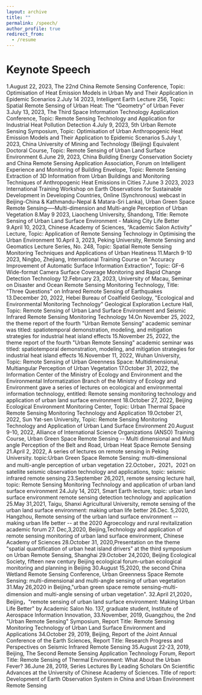 ```yaml
---
layout: archive
title: ""
permalink: /speech/
author_profile: true
redirect_from:
  - /resume
---
```


# Keynote Speech
1.August 22, 2023, The 22nd China Remote Sensing Conference, Topic: Optimisation of Heat Emission Models in Urban My and Their Application in Epidemic Scenarios
2.July 14 2023, Intelligent Earth Lecture 256, Topic: Spatial Remote Sensing of Urban Heat: The “Geometry” of Urban Fever
3.July 13, 2023, The Third Space Information Technology Application Conference, Topic: Remote Sensing Technology and Application for Industrial Heat Pollution Detection
4.July 9, 2023, 5th Urban Remote Sensing Symposium, Topic: Optimisation of Urban Anthropogenic Heat Emission Models and Their Application to Epidemic Scenarios
5.July 1, 2023, China University of Mining and Technology (Beijing) Equivalent Doctoral Course, Topic: Remote Sensing of Urban Land Surface Environment
6.June 29, 2023, China Building Energy Conservation Society and China Remote Sensing Application Association, Forum on Intelligent Experience and Monitoring of Building Envelope, Topic: Remote Sensing Extraction of 3D Information from Urban Buildings and Monitoring Techniques of Anthropogenic Heat Emissions in Cities
7.June 3 2023, 2023 International Training Workshop on Earth Observations for Sustainable Development in Developing Countries, Online (Synchronous) webcast in Beijing-China & Kathmandu-Nepal & Matara-Sri Lanka), Urban Green Space Remote Sensing—–Multi-dimension and Multi-angle Perception of Urban Vegetation
8.May 9 2023, Liaocheng University, Shandong, Title: Remote Sensing of Urban Land Surface Environment - Making City Life Better
9.April 10, 2023, Chinese Academy of Sciences, “Academic Salon Activity” Lecture, Topic: Application of Remote Sensing Technology in Optimising the Urban Environment
10.April 3, 2023, Peking University, Remote Sensing and Geomatics Lecture Series, No. 248, Topic: Spatial Remote Sensing Monitoring Techniques and Applications of Urban Heatiness
11.March 9-10 2023, Ningbo, Zhejiang, International Training Course on "Accuracy Improvement of Automatic Surface Information Extraction", Topic: GF-6 Wide-format Camera Surface Coverage Monitoring and Rapid Change Detection Technology
12.February 23, 2023, University of Macau, Seminar on Disaster and Ocean Remote Sensing Monitoring Technology, Title: "Three Questions" on Infrared Remote Sensing of Earthquakes
13.December 20, 2022, Hebei Bureau of Coalfield Geology, "Ecological and Environmental Monitoring Technology" Geological Exploration Lecture Hall, Topic: Remote Sensing of Urban Land Surface Environment and Seismic Infrared Remote Sensing Monitoring Technology
14.On November 25, 2022, the theme report of the fourth "Urban Remote Sensing" academic seminar was titled: spatiotemporal demonstration, modeling, and mitigation strategies for industrial heat island effects
15.November 25, 2022, the theme report of the fourth "Urban Remote Sensing" academic seminar was titled: spatiotemporal demonstration, modeling, and mitigation strategies for industrial heat island effects
16.November 11, 2022, Wuhan University, Topic: Remote Sensing of Urban Greenness Space: Multidimensional, Multiangular Perception of Urban Vegetation
17.October 31, 2022, the Information Center of the Ministry of Ecology and Environment and the Environmental Informatization Branch of the Ministry of Ecology and Environment gave a series of lectures on ecological and environmental information technology, entitled: Remote sensing monitoring technology and application of urban land surface environment
18.October 27, 2022, Beijing Ecological Environment Monitoring Center, Topic: Urban Thermal Space Remote Sensing Monitoring Technology and Application
19.October 21, 2022, Sun Yat-sen University, Topic: Remote Sensing Monitoring Technology and Application of Urban Land Surface Environment
20.August 9-10, 2022, Alliance of International Science Organizations (ANSO) Training Course, Urban Green Space Remote Sensing -- Multi dimensional and Multi angle Perception of the Belt and Road, Urban Heat Space Remote Sensing
21.April 2, 2022, A series of lectures on remote sensing in Peking University.  topic:Urban Green Space Remote Sensing: multi-dimensional and multi-angle perception of urban vegetation
22.October，2021，2021 on satellite seismic observation technology and applications, topic: seismic infrared remote sensing
23.September 26,2021, remote sensing lecture hall, topic: Remote Sensing Monitoring Technology and application of urban land surface environment
24.July 14, 2021, Smart Earth lecture, topic: urban land surface environment remote sensing detection technology and application
25.May 31,2021, Taigu, Shanxi Agricultural University, remote sensing of the urban land surface environment: making urban life better
26.Dec. 5,2020, Hangzhou, Remote sensing of the urban land surface environment -- making urban life better -- at the 2020 Agroecology and rural revitalization academic forum
27. Dec,3,2020, Beijing,Technology and application of remote sensing monitoring of urban land surface environment, Chinese Academy of Sciences
28.October 31, 2020,Presentation on the theme "spatial quantification of urban heat island drivers" at the third symposium on Urban Remote Sensing, Shanghai
29.October 24,2020, Beijing Ecological Society, fifteen new century Beijing ecological forum-urban ecological monitoring and planning in Beijing
30.August 15,2020, the second China Wetland Remote Sensing Conference, Urban Greenness Space Remote Sensing: multi-dimensional and multi-angle sensing of urban vegetation
31.May 26,2020 in Beijing,"urban green space remote sensing-multi-dimension and multi-angle sensing of urban vegetation".
32.April 21,2020，Beijing，"remote sensing of urban land surface environment: Making Urban Life Better" by Academic Salon No. 137, graduate student, Institute of Aerospace Information Innovation,
33.November, 2019, Guangzhou, the 2nd "Urban Remote Sensing" Symposium, Report Title: Remote Sensing Monitoring Technology of Urban Land Surface Environment and Applications
34.October 29, 2019, Beijing, Report of the Joint Annual Conference of the Earth Sciences, Report Title: Research Progress and Perspectives on Seismic Infrared Remote Sensing
35.August 22-23, 2019, Beijing, The Second Remote Sensing Application Technology Forum, Report Title: Remote Sensing of Thermal Environment: What About the Urban Fever?
36.June 28, 2019, Series Lectures By Leading Scholars On Scientific Advances at the University of Chinese Academy of Sciences. Title of report: Development of Earth Observation System in China and Urban Environment Remote Sensing

